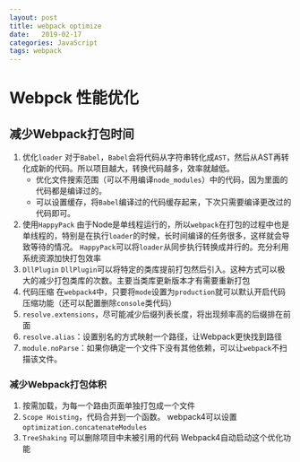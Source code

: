 ```yaml
---
layout: post
title: webpack optimize
date:   2019-02-17
categories: JavaScript
tags: webpack
---
```


# Webpck 性能优化

## 减少Webpack打包时间

1. 优化`loader`
    对于`Babel`，`Babel`会将代码从字符串转化成`AST`，然后从AST再转化成新的代码。所以项目越大，转换代码越多，效率就越低。
    - 优化文件搜索范围（可以不用编译`node_modules`）中的代码，因为里面的代码都是编译过的。
    - 可以设置缓存，将`Babel`编译过的代码缓存起来，下次只需要编译更改过的代码即可。
2. 使用`HappyPack`
  由于Node是单线程运行的，所以`webpack`在打包的过程中也是单线程的，特别是在执行`loader`的时候，长时间编译的任务很多，这样就会导致等待的情况。
  `HappyPack`可以将`loader`从同步执行转换成并行的。充分利用系统资源加快打包效率
3. `DllPlugin`
`DllPlugin`可以将特定的类库提前打包然后引入。这种方式可以极大的减少打包类库的次数。主要当类库更新版本才有需要重新打包
4. 代码压缩
在`webpack4`中，只要将`mode`设置为`production`就可以默认开启代码压缩功能（还可以配置删除`console`类代码）
5. `resolve.extensions`，尽可能减少后缀列表长度，将出现频率高的后缀排在前面
6. `resolve.alias`：设置别名的方式映射一个路径，让Webpack更快找到路径
7. `module.noParse`：如果你确定一个文件下没有其他依赖，可以让`webpack`不扫描该文件。

### 减少Webpack打包体积

1. 按需加载，为每一个路由页面单独打包成一个文件
2. `Scope Hoisting`，代码合并到一个函数。
webpack4可以设置`optimization.concatenateModules`
3. `TreeShaking` 可以删除项目中未被引用的代码
Webpack4自动启动这个优化功能